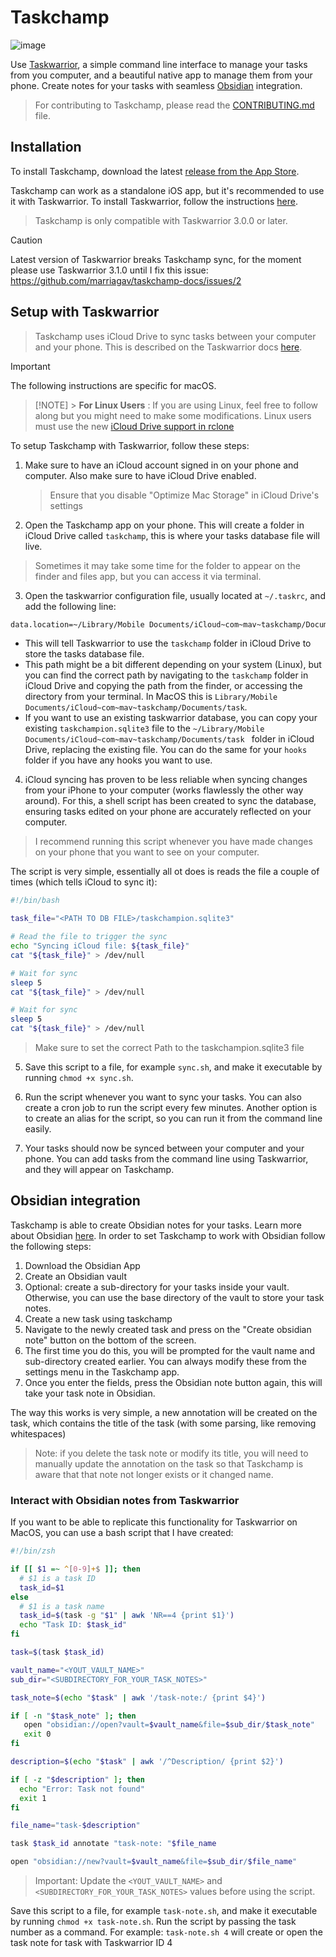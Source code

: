 # Taskchamp

![image](https://github.com/user-attachments/assets/9520b546-c709-4a62-bda0-e20816985e14)

Use [Taskwarrior](https://taskwarrior.org/), a simple command line interface to manage your tasks from you computer, and a beautiful native app to manage them from your phone. Create notes for your tasks with seamless [Obsidian](https://obsidian.md/) integration.

> For contributing to Taskchamp, please read the [CONTRIBUTING.md](CONTRIBUTING.md) file.

## Installation

To install Taskchamp, download the latest [release from the App Store](https://apps.apple.com/us/app/taskchamp-tasks-for-devs/id6633442700).

Taskchamp can work as a standalone iOS app, but it's recommended to use it with Taskwarrior. To install Taskwarrior, follow the instructions [here](https://taskwarrior.org/download/).

> Taskchamp is only compatible with Taskwarrior 3.0.0 or later.

> [!CAUTION]
> Latest version of Taskwarrior breaks Taskchamp sync, for the moment please use Taskwarrior 3.1.0 until I fix this issue: https://github.com/marriagav/taskchamp-docs/issues/2

## Setup with Taskwarrior

> Taskchamp uses iCloud Drive to sync tasks between your computer and your phone. This is described on the Taskwarrior docs [here](https://man.archlinux.org/man/extra/task/task-sync.5.en#ALTERNATIVE:_FILE_SHARING_SERVICES).

> [!IMPORTANT]
> The following instructions are specific for macOS.

> [!NOTE] > **For Linux Users**
> : If you are using Linux, feel free to follow along but you might need to make some modifications.
> Linux users must use the new [iCloud Drive support in rclone](https://github.com/rclone/rclone/pull/7717)

To setup Taskchamp with Taskwarrior, follow these steps:

1. Make sure to have an iCloud account signed in on your phone and computer. Also make sure to have iCloud Drive enabled.
   > Ensure that you disable "Optimize Mac Storage" in iCloud Drive's settings
2. Open the Taskchamp app on your phone. This will create a folder in iCloud Drive called `taskchamp`, this is where your tasks database file will live.

> Sometimes it may take some time for the folder to appear on the finder and files app, but you can access it via terminal.

3. Open the taskwarrior configuration file, usually located at `~/.taskrc`, and add the following line:

```bash
data.location=~/Library/Mobile Documents/iCloud~com~mav~taskchamp/Documents/task
```

- This will tell Taskwarrior to use the `taskchamp` folder in iCloud Drive to store the tasks database file.
- This path might be a bit different depending on your system (Linux), but you can find the correct path by navigating to the `taskchamp` folder in iCloud Drive and copying the path from the finder, or accessing the directory from your terminal. In MacOS this is `Library/Mobile Documents/iCloud~com~mav~taskchamp/Documents/task`.
- If you want to use an existing taskwarrior database, you can copy your existing `taskchampion.sqlite3` file to the `~/Library/Mobile Documents/iCloud~com~mav~taskchamp/Documents/task
` folder in iCloud Drive, replacing the existing file. You can do the same for your `hooks` folder if you have any hooks you want to use.

4. iCloud syncing has proven to be less reliable when syncing changes from your iPhone to your computer (works flawlessly the other way around). For this, a shell script has been created to sync the database, ensuring tasks edited on your phone are accurately reflected on your computer.

> I recommend running this script whenever you have made changes on your phone that you want to see on your computer.

The script is very simple, essentially all ot does is reads the file a couple of times (which tells iCloud to sync it):

```bash
#!/bin/bash

task_file="<PATH TO DB FILE>/taskchampion.sqlite3"

# Read the file to trigger the sync
echo "Syncing iCloud file: ${task_file}"
cat "${task_file}" > /dev/null

# Wait for sync
sleep 5
cat "${task_file}" > /dev/null

# Wait for sync
sleep 5
cat "${task_file}" > /dev/null
```

> Make sure to set the correct Path to the taskchampion.sqlite3 file

5. Save this script to a file, for example `sync.sh`, and make it executable by running `chmod +x sync.sh`.

6. Run the script whenever you want to sync your tasks. You can also create a cron job to run the script every few minutes. Another option is to create an alias for the script, so you can run it from the command line easily.

7. Your tasks should now be synced between your computer and your phone. You can add tasks from the command line using Taskwarrior, and they will appear on Taskchamp.

## Obsidian integration

Taskchamp is able to create Obsidian notes for your tasks. Learn more about Obsidian [here](https://obsidian.md/). In order to set Taskchamp to work with Obsidian follow the following steps:

1. Download the Obsidian App
2. Create an Obsidian vault
3. Optional: create a sub-directory for your tasks inside your vault. Otherwise, you can use the base directory of the vault to store your task notes.
4. Create a new task using taskchamp
5. Navigate to the newly created task and press on the "Create obsidian note" button on the bottom of the screen.
6. The first time you do this, you will be prompted for the vault name and sub-directory created earlier. You can always modify these from the settings menu in the Taskchamp app.
7. Once you enter the fields, press the Obsidian note button again, this will take your task note in Obsidian.

The way this works is very simple, a new annotation will be created on the task, which contains the title of the task (with some parsing, like removing whitespaces)

> Note: if you delete the task note or modify its title, you will need to manually update the annotation on the task so that Taskchamp is aware that that note not longer exists or it changed name.

### Interact with Obsidian notes from Taskwarrior

If you want to be able to replicate this functionality for Taskwarrior on MacOS, you can use a bash script that I have created:

```bash
#!/bin/zsh

if [[ $1 =~ ^[0-9]+$ ]]; then
  # $1 is a task ID
  task_id=$1
else
  # $1 is a task name
  task_id=$(task -g "$1" | awk 'NR==4 {print $1}')
  echo "Task ID: $task_id"
fi

task=$(task $task_id)

vault_name="<YOUT_VAULT_NAME>"
sub_dir="<SUBDIRECTORY_FOR_YOUR_TASK_NOTES>"

task_note=$(echo "$task" | awk '/task-note:/ {print $4}')

if [ -n "$task_note" ]; then
   open "obsidian://open?vault=$vault_name&file=$sub_dir/$task_note"
   exit 0
fi

description=$(echo "$task" | awk '/^Description/ {print $2}')

if [ -z "$description" ]; then
  echo "Error: Task not found"
  exit 1
fi

file_name="task-$description"

task $task_id annotate "task-note: "$file_name

open "obsidian://new?vault=$vault_name&file=$sub_dir/$file_name"

```

> Important: Update the `<YOUT_VAULT_NAME>` and `<SUBDIRECTORY_FOR_YOUR_TASK_NOTES>` values before using the script.

Save this script to a file, for example `task-note.sh`, and make it executable by running `chmod +x task-note.sh`.
Run the script by passing the task number as a command.
For example: `task-note.sh 4` will create or open the task note for task with Taskwarrior ID 4

